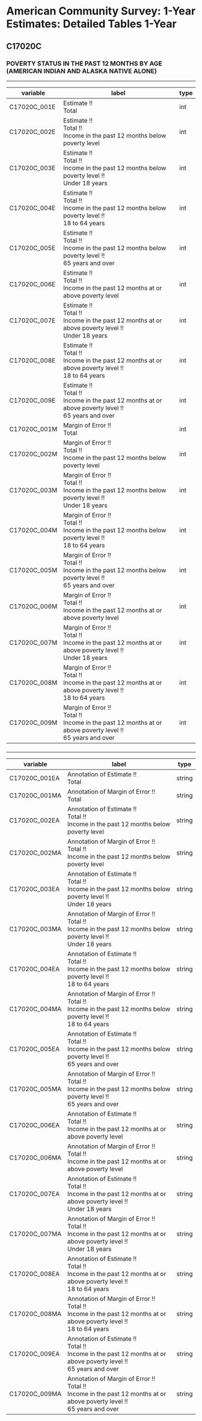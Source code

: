 # American Community Survey: 1-Year Estimates: Detailed Tables 1-Year

## C17020C

### POVERTY STATUS IN THE PAST 12 MONTHS BY AGE (AMERICAN INDIAN AND ALASKA NATIVE ALONE)

___

| variable | label | type |
| ----- | ----- | ----- |
| C17020C_001E | Estimate !!<br>Total | int |
| C17020C_002E | Estimate !!<br>Total !!<br>Income in the past 12 months below poverty level | int |
| C17020C_003E | Estimate !!<br>Total !!<br>Income in the past 12 months below poverty level !!<br>Under 18 years | int |
| C17020C_004E | Estimate !!<br>Total !!<br>Income in the past 12 months below poverty level !!<br>18 to 64 years | int |
| C17020C_005E | Estimate !!<br>Total !!<br>Income in the past 12 months below poverty level !!<br>65 years and over | int |
| C17020C_006E | Estimate !!<br>Total !!<br>Income in the past 12 months at or above poverty level | int |
| C17020C_007E | Estimate !!<br>Total !!<br>Income in the past 12 months at or above poverty level !!<br>Under 18 years | int |
| C17020C_008E | Estimate !!<br>Total !!<br>Income in the past 12 months at or above poverty level !!<br>18 to 64 years | int |
| C17020C_009E | Estimate !!<br>Total !!<br>Income in the past 12 months at or above poverty level !!<br>65 years and over | int |
| C17020C_001M | Margin of Error !!<br>Total | int |
| C17020C_002M | Margin of Error !!<br>Total !!<br>Income in the past 12 months below poverty level | int |
| C17020C_003M | Margin of Error !!<br>Total !!<br>Income in the past 12 months below poverty level !!<br>Under 18 years | int |
| C17020C_004M | Margin of Error !!<br>Total !!<br>Income in the past 12 months below poverty level !!<br>18 to 64 years | int |
| C17020C_005M | Margin of Error !!<br>Total !!<br>Income in the past 12 months below poverty level !!<br>65 years and over | int |
| C17020C_006M | Margin of Error !!<br>Total !!<br>Income in the past 12 months at or above poverty level | int |
| C17020C_007M | Margin of Error !!<br>Total !!<br>Income in the past 12 months at or above poverty level !!<br>Under 18 years | int |
| C17020C_008M | Margin of Error !!<br>Total !!<br>Income in the past 12 months at or above poverty level !!<br>18 to 64 years | int |
| C17020C_009M | Margin of Error !!<br>Total !!<br>Income in the past 12 months at or above poverty level !!<br>65 years and over | int |
### 

___

| variable | label | type |
| ----- | ----- | ----- |
| C17020C_001EA | Annotation of Estimate !!<br>Total | string |
| C17020C_001MA | Annotation of Margin of Error !!<br>Total | string |
| C17020C_002EA | Annotation of Estimate !!<br>Total !!<br>Income in the past 12 months below poverty level | string |
| C17020C_002MA | Annotation of Margin of Error !!<br>Total !!<br>Income in the past 12 months below poverty level | string |
| C17020C_003EA | Annotation of Estimate !!<br>Total !!<br>Income in the past 12 months below poverty level !!<br>Under 18 years | string |
| C17020C_003MA | Annotation of Margin of Error !!<br>Total !!<br>Income in the past 12 months below poverty level !!<br>Under 18 years | string |
| C17020C_004EA | Annotation of Estimate !!<br>Total !!<br>Income in the past 12 months below poverty level !!<br>18 to 64 years | string |
| C17020C_004MA | Annotation of Margin of Error !!<br>Total !!<br>Income in the past 12 months below poverty level !!<br>18 to 64 years | string |
| C17020C_005EA | Annotation of Estimate !!<br>Total !!<br>Income in the past 12 months below poverty level !!<br>65 years and over | string |
| C17020C_005MA | Annotation of Margin of Error !!<br>Total !!<br>Income in the past 12 months below poverty level !!<br>65 years and over | string |
| C17020C_006EA | Annotation of Estimate !!<br>Total !!<br>Income in the past 12 months at or above poverty level | string |
| C17020C_006MA | Annotation of Margin of Error !!<br>Total !!<br>Income in the past 12 months at or above poverty level | string |
| C17020C_007EA | Annotation of Estimate !!<br>Total !!<br>Income in the past 12 months at or above poverty level !!<br>Under 18 years | string |
| C17020C_007MA | Annotation of Margin of Error !!<br>Total !!<br>Income in the past 12 months at or above poverty level !!<br>Under 18 years | string |
| C17020C_008EA | Annotation of Estimate !!<br>Total !!<br>Income in the past 12 months at or above poverty level !!<br>18 to 64 years | string |
| C17020C_008MA | Annotation of Margin of Error !!<br>Total !!<br>Income in the past 12 months at or above poverty level !!<br>18 to 64 years | string |
| C17020C_009EA | Annotation of Estimate !!<br>Total !!<br>Income in the past 12 months at or above poverty level !!<br>65 years and over | string |
| C17020C_009MA | Annotation of Margin of Error !!<br>Total !!<br>Income in the past 12 months at or above poverty level !!<br>65 years and over | string |

